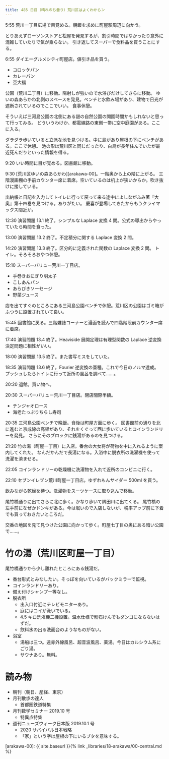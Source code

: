 ```yaml
---
title: 485 日目（晴れのち曇り）荒川区はよくわからン
---
```


5:55 荒川一丁目広場で目覚める。朝飯を求めに町屋駅周辺に向かう。

とりあえずローソンストアと松屋を発見するが、割引時間ではなかったり意外に混雑していたりで気が乗らない。
引き返してスーパーで食料品を買うことにする。

6:55 ダイエーグルメシティ町屋店。値引き品を買う。
* コロッケパン
* カレーパン
* 豆大福

公園（荒川二丁目）に移動。陽射しが強いので水浴びだけしてさらに移動。
ゆいの森あらかわ北側のスペースを発見。ベンチと水飲み場があり、建物で日光が遮断されているのでここでいい。
食事休憩。

そういえば三河島公園の北側にある謎の自然公園の開園時間かもしれないと思って行ってみる。
どういうわけか、都電線路の東側一帯に空中庭園がある。ここに入る。

ダラダラ歩いていると立派な池を見つける。中に島があり屋根の下にベンチがある。ここで休憩。
池の形は荒川区と同じだったり、白鳥が長年住んでいたが最近死んだりといった情報を得る。

9:20 いい時間に目が覚める。図書館に移動。

9:30 [荒川区ゆいの森あらかわ][arakawa-00]。一階奥から上の階に上がる。
三階漫画棚の手前カウンター席に着席。空いているのは机上が狭いからか。吹き抜けに接している。

出納帳と日記を入力してトイレに行って戻って来る途中によしながふみ著『大奥』第十四巻を見つける。ありがたい。
慶喜が登場してきたからもうクライマックス間近か。

12:30 演習問題 13.1 終了。シンプルな Laplace 変換 4 問。公式の導出からやっていたら時間を食った。

13:00 演習問題 13.2 終了。不定積分に関する Laplace 変換 2 問。

14:20 演習問題 13.3 終了。区分的に定義された関数の Laplace 変換 2 問。
トイレ。そろそろおやつ休憩。

15:10 スーパーバリュー荒川一丁目店。
* 手巻きおにぎり明太子
* こしあんパン
* あらびきソーセージ
* 野菜ジュース

店を出てすぐのところにある三河島公園ベンチで休憩。荒川区の公園はゴミ箱がふつうに設置されていて良い。

15:45 図書館に戻る。三階雑誌コーナーと漫画を読んで四階階段前カウンター席に着席。

17:40 演習問題 13.4 終了。Heaviside 展開定理は有理型関数の Laplace 逆変換決定問題に相性がいい。

18:00 演習問題 13.5 終了。また書写ミスをしていた。

18:35 演習問題 13.6 終了。Fourier 逆変換の亜種。これで今日のノルマ達成。
プッシュしたらトイレに行って近所の風呂を調べて……。

20:20 退館。買い物へ。

20:30 スーパーバリュー荒川一丁目店。閉店間際半額。
* チンジャオロース
* 海老たっぷりちらし寿司

20:35 三河島公園ベンチで晩飯。食後は町屋方面に歩く。
図書館前の通りを北に進むと京成線の高架があり、それをくぐって西に歩いているとコインランドリーを発見。
さらにそのブロックに銭湯があるのを見つける。

21:20 竹の湯（町屋一丁目）に入店。番台の大女将が荷物を中に入れるように案内してくれた。
なんだかんだで長湯になる。入浴中に脱衣所の洗濯機を使って洗濯を済ませる。

22:05 コインランドリーの乾燥機に洗濯物を入れて近所のコンビニに行く。

22:10 セブンイレブン荒川町屋一丁目店。ゆずれもんサイダー 500ml を買う。

飲みながら乾燥を待つ。洗濯物をスーツケースに取り込んで移動。

尾竹橋通りに出てさらに北に歩く。かなり歩いて隅田川に出てくる。
尾竹橋の左手前になぜかドンキがある。今は眠いので入店しないが、税率アップ前に下着でも買っておきたいところだ。

交番の地図を見て見つけた公園に向かって歩く。町屋七丁目の奥にある暗い公園で……。

# 竹の湯（荒川区町屋一丁目）

尾竹橋通りから少し離れたところにある銭湯だ。

* 番台形式とみなしたい。そっぽを向いているがバックミラーで監視。
* コインランドリーあり。
* 備え付けシャンプー等なし。
* 脱衣所
  * 出入口付近にテレビモニターあり。
  * 庭にはコイが泳いでいる。
  * 4.5 キロ洗濯機二機設置。温水仕様で粉石けんでもダンゴにならないはずだ。
  * 飲料水の出る洗面台のようなものがない。
* 浴室
  * 湯船は三つ。遠赤外線風呂、超音波風呂、薬湯。今日はカルシウム系にごり湯。
  * サウナあり。無料。

# 読み物

* 朝刊（朝日、産経、東京）
* 月刊散歩の達人
  * 首都圏鉄道特集
* 月刊数学セミナー 2019.10 号
  * 特異点特集
* 週刊ニューズウィーク日本版 2019.10.1 号
  * 2020 サバイバル日本戦略
  * 「家」という字は屋根の下にいるブタを意味する。

[arakawa-00]: {{ site.baseurl }}{% link _libraries/18-arakawa/00-central.md %}
